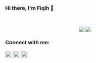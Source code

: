 ### Hi there, I'm Fiqih 👋
<!--
[![Website](https://img.shields.io/website?label=Infoteks17.my.id&style=for-the-badge&url=https%3A%2F%2Finfoteks17.my.id)](https://infoteks17.my.id)
[![Website](https://img.shields.io/website?label=Pencarijob.com&style=for-the-badge&url=https%3A%2F%2Fpencarijob.com)](https://pencarijob.com)

<br /> -->
<br />

<p align="center">
  <img align="center" src="https://github-readme-stats.vercel.app/api?username=fiqih16&count_private=true&show_icons=true&hide_border=true" />
  <img align="center" src="https://github-readme-stats.vercel.app/api/top-langs/?username=fiqih16&count_private=true&show_icons=true&hide_border=true" />
</p>

### Connect with me:

[<img align="left" alt="fiqih16 | Instagram" width="22px" src="https://cdn.jsdelivr.net/npm/simple-icons@v3/icons/instagram.svg" />][instagram]
[<img align="left" alt="fiqih16 | Facebook" width="22px" src="https://cdn.jsdelivr.net/npm/simple-icons@v3/icons/facebook.svg" />][facebook]
[<img align="left" alt="fiqih16 | LinkedIn" width="22px" src="https://cdn.jsdelivr.net/npm/simple-icons@v3/icons/linkedin.svg" />][linkedin]

<br />
<br />

[website]: https://infoteks17.my.id
[instagram]: https://instagram.com/fiqih.png
[facebook]: https://facebook.com/fiqih.1666/
[linkedin]: https://www.linkedin.com/in/fiqih-356100225/

